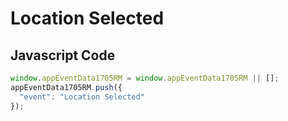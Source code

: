 # Location Selected

## Javascript Code
```js
window.appEventData1705RM = window.appEventData1705RM || [];
appEventData1705RM.push({
  "event": "Location Selected"
});
```




